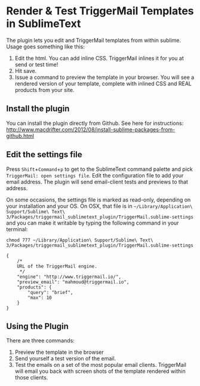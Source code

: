 # Render & Test TriggerMail Templates in SublimeText

The plugin lets you edit and TriggerMail templates from within sublime. Usage goes something like this:

1. Edit the html. You can add inline CSS. TriggerMail inlines it for you at send or test time!
2. Hit save.
3. Issue a command to preview the template in your browser. You will see a rendered version of your template, complete with inlined CSS and REAL products from your site.

## Install the plugin
You can install the plugin directly from Github. See here for instructions:
http://www.macdrifter.com/2012/08/install-sublime-packages-from-github.html

## Edit the settings file
Press `Shift`+`Command`+`p` to get to the SublimeText command palette and pick `TriggerMail: open settings file`.
Edit the configuration file to add your email address. The plugin will send email-client tests and previews to that address.

On some occasions, the settings file is marked as read-only, depending on your installation and your OS. On OSX, that file is in `~/Library/Application\ Support/Sublime\ Text\ 3/Packages/triggermail_sublimetext_plugin/TriggerMail.sublime-settings` and you can make it writable by typing the following command in your terminal:

```
chmod 777 ~/Library/Application\ Support/Sublime\ Text\ 3/Packages/triggermail_sublimetext_plugin/TriggerMail.sublime-settings
```


```
{
    /*
    URL of the TriggerMail engine.
     */
    "engine": "http://www.triggermail.io/",
    "preview_email": "mahmoud@triggermail.io",
    "products": {
        "query": "brief",
        "max": 10
    }
}
```

## Using the Plugin
There are three commands:

1. Preview the template in the browser
2. Send yourself a test version of the email.
3. Test the emails on a set of the most popular email clients. TriggerMail will email you back with screen shots of the template rendered within those clients.
